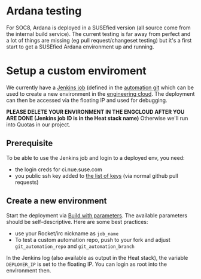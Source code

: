 # Ardana testing

For SOC8, Ardana is deployed in a SUSEfied version (all source come from
the internal build service).
The current testing is far away from perfect and a lot of things are missing
(eg pull request/changeset testing) but it's a first start to get a SUSEfied
Ardana environment up and running.

# Setup a custom enviroment
We currently have a [Jenkins job](https://ci.nue.suse.com/job/ardana-job/) (defined
in the [automation git](https://github.com/SUSE-Cloud/automation/blob/master/jenkins/ci.suse.de/ardana-job.yaml)
which can be used to create a new environment in the [engineering cloud](https://engcloud.prv.suse.net/).
The deployment can then be accessed via the floating IP and used for debugging.

**PLEASE DELETE YOUR ENVIRONMENT IN THE ENGCLOUD AFTER YOU ARE DONE (Jenkins job ID is in the Heat stack name)**
Otherwise we'll run into Quotas in our project.

## Prerequisite
To be able to use the Jenkins job and login to a deployed env, you need:

 * the login creds for ci.nue.suse.com
 * you public ssh key added to [the list of keys](https://github.com/SUSE-Cloud/automation/blob/master/scripts/jenkins/ardana/ansible/ssh-keys.yml) (via normal github pull requests)

## Create a new environment
Start the deployment via [Build with parameters](https://ci.nue.suse.com/job/ardana-job/build). The available parameters should be self-descriptive. Here are some best practices:

 * use your Rocket/irc nickname as ```job_name```
 * To test a custom automation repo, push to your fork and adjust ```git_automation_repo``` and ```git_automation_branch```

In the Jenkins log (also available as output in the Heat stack), the variable
```DEPLOYER_IP``` is set to the floating IP. You can login as root into the
environment then.
